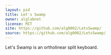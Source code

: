 ```yaml
---
layout: pid
title: Let's Swamp
owner: alglabnet
license: MIT
site: https://github.com/alg0002/LetsSwamp/
source: https://github.com/alg0002/LetsSwamp/
---
```

Let's Swamp is an ortholinear split keyboard.